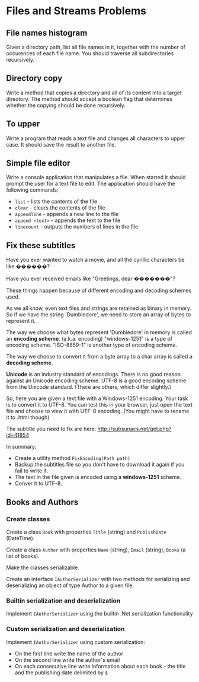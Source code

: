 # Files and Streams Problems

## File names histogram
Given a directory path, list all file names in it, together with the number of occurences of each file name. You should traverse all subdirectories recursively.

## Directory copy
Write a method that copies a directory and all of its content into a target directory. The method should accept a boolean flag that determines whether the copying should be done recursively.

## To upper

Write a program that reads a text file and changes all characters to upper case. It should save the result to another file.

## Simple file editor
Write a console application that manipulates a file. When started it should prompt the user for a text file to edit. The application should have the following commands:
* `list` - lists the contents of the file
* `clear` - clears the contents of the file
* `appendline` - appends a new line to the file
* `append <text>` - appends the text to the file
* `linecount` - outputs the numbers of lines in the file

## Fix these subtitles
Have you ever wanted to watch a movie, and all the cyrillic characters be like ������? 

Have you ever received emails like "Greetings, dear �������"?

These things happen because of different encoding and decoding schemes used.   

As we all know, even text files and strings are retained as binary in memory. 
So if we have the string 'Dumbledore', we need to store an array of bytes to represent it. 

The way we choose what bytes represent 'Dumbledore' in memory is called an **encoding scheme**. (a.k.a. encoding)
"windows-1251" is a type of encoding scheme.
"ISO-8859-1" is another type of encoding scheme.

The way we choose to convert it from a byte array to a char array is called a **decoding scheme**.

**Unicode** is an industry standard of encodings. There is no good reason against an Unicode encoding scheme.
UTF-8 is a good encoding scheme from the Unicode standard. (There are others, which differ slightly.)

So, here you are given a text file with a Windows-1251 encoding. Your task is to convert it to UTF-8. You can test this in your browser, just open the text file and choose to view it with UTF-8 encoding. (You might have to rename it to .html though)

The subtitle you need to fix are here: http://subsunacs.net/get.php?id=41854

In summary:
- Create a utility method `FixEncoding(Path path)`
- Backup the subtitles file so you don't have to download it again if you fail to write it.
- The text in the file given is encoded using a **windows-1251** scheme. 
- Conver it to UTF-8.

## Books and Authors

### Create classes
Create a class `Book` with properties `Title` (string) and `PublishDate` (DateTime).

Create a class `Author` with properties `Name` (string), `Email` (string), `Books` (a list of books).

Make the classes serializable.

Create an interface `IAuthorSerializer` with two methods for serializing and deserializing an object of type Author to a given file.

### Builtin serialization and deserialization
Implement `IAuthorSerializer` using the builtin .Net serialization functionality

### Custom serialization and deserialization
Implement `IAuthorSerializer` using custom serialization:
* On the first line write the name of the author
* On the second line write the author's email
* On each consecutive line write information about each book - the title and the publishing date delimited by `$`
